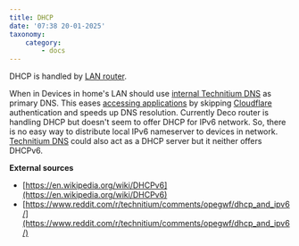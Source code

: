 ```yaml
---
title: DHCP
date: '07:38 20-01-2025'
taxonomy:
    category:
        - docs
---
```


DHCP is handled by [LAN router](/lan).

When in Devices in home's LAN should use [internal Technitium DNS](/technitium-dns) as primary DNS. This eases [accessing applications](/access-to-applications) by skipping [Cloudflare](/cloudflare) authentication and speeds up DNS resolution. Currently Deco router is handling DHCP but doesn't seem to offer DHCP for IPv6 network. So, there is no easy way to distribute local IPv6 nameserver to devices in network. [Technitium DNS](/technitium-dns) could also act as a DHCP server but it neither offers DHCPv6.

**External sources**
* [https://en.wikipedia.org/wiki/DHCPv6](https://en.wikipedia.org/wiki/DHCPv6)
* [https://www.reddit.com/r/technitium/comments/opegwf/dhcp_and_ipv6/](https://www.reddit.com/r/technitium/comments/opegwf/dhcp_and_ipv6/)